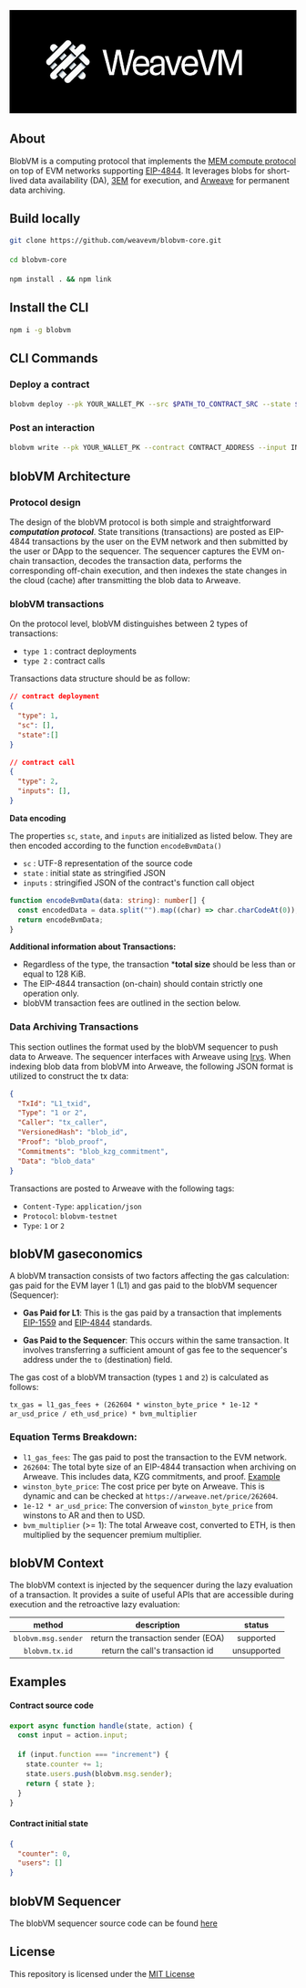 <p align="center">
  <a href="https://wvm.dev">
    <img src="https://raw.githubusercontent.com/weaveVM/.github/main/profile/bg.png">
  </a>
</p>

## About
BlobVM is a computing protocol that implements the [MEM compute protocol](https://docs.mem.tech) on top of EVM networks supporting [EIP-4844](https://github.com/ethereum/EIPs/blob/master/EIPS/eip-4844.md). It leverages blobs for short-lived data availability (DA), [3EM](https://github.com/three-em/3em/) for execution, and [Arweave](https://arweave.org) for permanent data archiving.

## Build locally

```bash
git clone https://github.com/weavevm/blobvm-core.git

cd blobvm-core

npm install . && npm link
```

## Install the CLI

```bash
npm i -g blobvm
```

##  CLI Commands

### Deploy a contract

```bash
blobvm deploy --pk YOUR_WALLET_PK --src $PATH_TO_CONTRACT_SRC --state $PATH_TO_INIT_STATE_JSON
```

### Post an interaction

```bash
blobvm write --pk YOUR_WALLET_PK --contract CONTRACT_ADDRESS --input INPUT_JSON_STRINGIFIED
```


## blobVM Architecture

### Protocol design

The design of the blobVM protocol is both simple and straightforward ***computation protocol***. State transitions (transactions) are posted as EIP-4844 transactions by the user on the EVM network and then submitted by the user or DApp to the sequencer. The sequencer captures the EVM on-chain transaction, decodes the transaction data, performs the corresponding off-chain execution, and then indexes the state changes in the cloud (cache) after transmitting the blob data to Arweave.

### blobVM transactions

On the protocol level, blobVM distinguishes between 2 types of transactions:

- `type 1` : contract deployments
- `type 2` : contract calls

Transactions data structure should be as follow:

```json
// contract deployment
{
  "type": 1,
  "sc": [],
  "state":[]
}
```

```json
// contract call
{
  "type": 2,
  "inputs": [],
}
```

**Data encoding**

The properties `sc`, `state`, and `inputs` are initialized as listed below. They are then encoded according to the function `encodeBvmData()`

- `sc` : UTF-8 representation of the source code
- `state` : initial state as stringified JSON 
- `inputs` : stringified JSON of the contract's function call object

```ts
function encodeBvmData(data: string): number[] {
  const encodedData = data.split("").map((char) => char.charCodeAt(0));
  return encodeBvmData;
}
```

**Additional information about Transactions:**
- Regardless of the type, the transaction ***total size** should be less than or equal to 128 KiB.
- The EIP-4844 transaction (on-chain) should contain strictly one operation only.
- blobVM transaction fees are outlined in the section below.

### Data Archiving Transactions

This section outlines the format used by the blobVM sequencer to push data to Arweave. The sequencer interfaces with Arweave using [Irys](https://irys.xyz). When indexing blob data from blobVM into Arweave, the following JSON format is utilized to construct the tx data:

```json
{
  "TxId": "L1_txid",
  "Type": "1 or 2",
  "Caller": "tx_caller",
  "VersionedHash": "blob_id",
  "Proof": "blob_proof",
  "Commitments": "blob_kzg_commitment",
  "Data": "blob_data"
}
```

Transactions are posted to Arweave with the following tags:

- `Content-Type`: `application/json`
- `Protocol`: `blobvm-testnet`
- `Type`: `1` or `2`


## blobVM gaseconomics

A blobVM transaction consists of two factors affecting the gas calculation: gas paid for the EVM layer 1 (L1) and gas paid to the blobVM sequencer (Sequencer):

- **Gas Paid for L1**: This is the gas paid by a transaction that implements [EIP-1559](https://eips.ethereum.org/EIPS/eip-1559) and [EIP-4844](https://eips.ethereum.org/EIPS/eip-4844) standards.

- **Gas Paid to the Sequencer**: This occurs within the same transaction. It involves transferring a sufficient amount of gas fee to the sequencer's address under the `to` (destination) field.

The gas cost of a blobVM transaction (types `1` and `2`) is calculated as follows:

```plaintext
tx_gas = l1_gas_fees + (262604 * winston_byte_price * 1e-12 * ar_usd_price / eth_usd_price) * bvm_multiplier
```

### Equation Terms Breakdown:

- `l1_gas_fees`: The gas paid to post the transaction to the EVM network.
- `262604`: The total byte size of an EIP-4844 transaction when archiving on Arweave. This includes data, KZG commitments, and proof. [Example](https://arweave.net/P8cN1AK78zRKQytgy3NPsopcNVWgUk_rD93ypk_pOWM)
- `winston_byte_price`: The cost price per byte on Arweave. This is dynamic and can be checked at `https://arweave.net/price/262604`.
- `1e-12 * ar_usd_price`: The conversion of `winston_byte_price` from winstons to AR and then to USD.
- `bvm_multiplier` (>= 1): The total Arweave cost, converted to ETH, is then multiplied by the sequencer premium multiplier.


## blobVM Context

The blobVM context is injected by the sequencer during the lazy evaluation of a transaction. It provides a suite of useful APIs that are accessible during execution and the retroactive lazy evaluation:

| method  | description | status |
| :-------------: |:-------------:|:-------------:|
| `blobvm.msg.sender` | return the transaction sender (EOA)     |  supported       |
| `blobvm.tx.id`      | return the call's transaction id     |  unsupported       |

## Examples

#### Contract source code
```js
export async function handle(state, action) {
  const input = action.input;

  if (input.function === "increment") {
    state.counter += 1;
    state.users.push(blobvm.msg.sender);
    return { state };
  }
}
```

#### Contract initial state
```json
{
  "counter": 0,
  "users": []
}
```
## blobVM Sequencer
The blobVM sequencer source code can be found [here](https://github.com/weavevm/blobvm-sequencer)

## License
This repository is licensed under the [MIT License](./LICENSE)